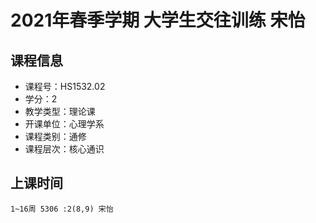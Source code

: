 # 2021年春季学期 大学生交往训练 宋怡






## 课程信息

- 课程号：HS1532.02
- 学分：2
- 教学类型：理论课
- 开课单位：心理学系
- 课程类别：通修
- 课程层次：核心通识

## 上课时间

```
1~16周 5306 :2(8,9) 宋怡
```

